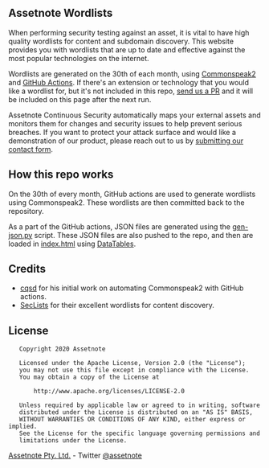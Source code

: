 Assetnote Wordlists
--------------------

When performing security testing against an asset, it is vital to have high quality wordlists for content and subdomain discovery. This website provides you with wordlists that are up to date and effective against the most popular technologies on the internet.

Wordlists are generated on the 30th of each month, using [Commonspeak2](https://github.com/assetnote/commonspeak2/) and [GitHub Actions](https://github.com/assetnote/wordlists/actions). If there's an extension or technology that you would like a wordlist for, but it's not included in this repo, [send us a PR](https://github.com/assetnote/wordlists/blob/master/.github/workflows/wordlists.yml) and it will be included on this page after the next run.

Assetnote Continuous Security automatically maps your external assets and monitors them for changes and security issues to help prevent serious breaches. If you want to protect your attack surface and would like a demonstration of our product, please reach out to us by [submitting our contact form](https://assetnote.io/#signup).

How this repo works
-------------------

On the 30th of every month, GitHub actions are used to generate wordlists using Commonspeak2. These wordlists are then committed back to the repository.

As a part of the GitHub actions, JSON files are generated using the [gen-json.py](https://github.com/assetnote/wordlists/blob/master/gen-json.py) script. These JSON files are also pushed to the repo, and then are loaded in [index.html](https://github.com/assetnote/wordlists/blob/master/index.html) using [DataTables](https://datatables.net/).

Credits
-------

- [cqsd](https://github.com/cqsd/daily-commonspeak2) for his initial work on automating Commonspeak2 with GitHub actions.
- [SecLists](https://github.com/danielmiessler/SecLists/tree/master/Discovery/Web-Content) for their excellent wordlists for content discovery.

License
-------

```
   Copyright 2020 Assetnote

   Licensed under the Apache License, Version 2.0 (the "License");
   you may not use this file except in compliance with the License.
   You may obtain a copy of the License at

       http://www.apache.org/licenses/LICENSE-2.0

   Unless required by applicable law or agreed to in writing, software
   distributed under the License is distributed on an "AS IS" BASIS,
   WITHOUT WARRANTIES OR CONDITIONS OF ANY KIND, either express or implied.
   See the License for the specific language governing permissions and
   limitations under the License.
```

[Assetnote Pty. Ltd.](https://assetnote.io/) - Twitter [@assetnote](https://twitter.com/assetnote)
